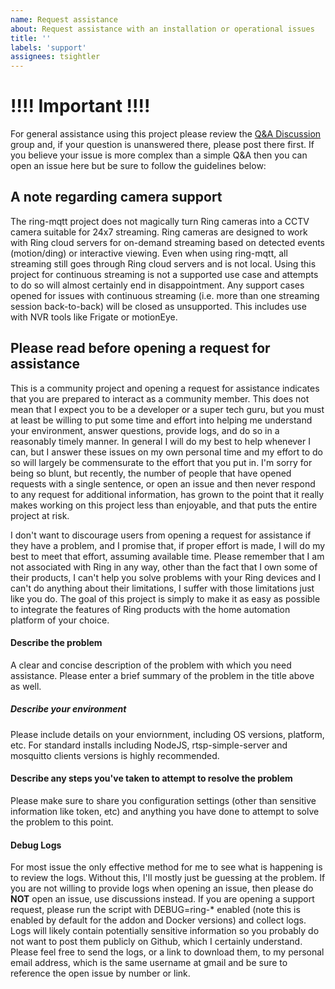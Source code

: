 ```yaml
---
name: Request assistance
about: Request assistance with an installation or operational issues
title: ''
labels: 'support'
assignees: tsightler
---
```

# !!!! Important !!!!
For general assistance using this project please review the [Q&A Discussion](https://github.com/tsightler/ring-mqtt/discussions/categories/q-a) group and, if your question is unanswered there, please post there first.  If you believe your issue is more complex than a simple Q&A then you can open an issue here but be sure to follow the guidelines below:

## A note regarding camera support
The ring-mqtt project does not magically turn Ring cameras into a CCTV camera suitable for 24x7 streaming. Ring cameras are designed to work with Ring cloud servers for on-demand streaming based on detected events (motion/ding) or interactive viewing. Even when using ring-mqtt, all streaming still goes through Ring cloud servers and is not local. Using this project for continuous streaming is not a supported use case and attempts to do so will almost certainly end in disappointment. Any support cases opened for issues with continuous streaming (i.e. more than one streaming session back-to-back) will be closed as unsupported. This includes use with NVR tools like Frigate or motionEye.

## Please read before opening a request for assistance
This is a community project and opening a request for assistance indicates that you are prepared to interact as a community member. This does not mean that I expect you to be a developer or a super tech guru, but you must at least be willing to put some time and effort into helping me understand your environment, answer questions, provide logs, and do so in a reasonably timely manner. In general I will do my best to help whenever I can, but I answer these issues on my own personal time and my effort to do so will largely be commensurate to the effort that you put in. I'm sorry for being so blunt, but recently, the number of people that have opened requests with a single sentence, or open an issue and then never respond to any request for additional information, has grown to the point that it really makes working on this project less than enjoyable, and that puts the entire project at risk.

I don't want to discourage users from opening a request for assistance if they have a problem, and I promise that, if proper effort is made, I will do my best to meet that effort, assuming available time. Please remember that I am not associated with Ring in any way, other than the fact that I own some of their products, I can't help you solve problems with your Ring devices and I can't do anything about their limitations, I suffer with those limitations just like you do. The goal of this project is simply to make it as easy as possible to integrate the features of Ring products with the home automation platform of your choice.

#### Describe the problem
A clear and concise description of the problem with which you need assistance. Please enter a brief summary of the problem in the title above as well.

##### Describe your environment
Please include details on your enviornment, including OS versions, platform, etc. For standard installs including NodeJS, rtsp-simple-server and mosquitto clients versions is highly recommended.

#### Describe any steps you've taken to attempt to resolve the problem
Please make sure to share you configuration settings (other than sensitive information like token, etc) and anything you have done to attempt to solve the problem to this point.

#### Debug Logs
For most issue the only effective method for me to see what is happening is to review the logs.  Without this, I'll mostly just be guessing at the problem. If you are not willing to provide logs when opening an issue, then please do **NOT** open an issue, use discussions instead.  If you are opening a support request, please run the script with DEBUG=ring-* enabled (note this is enabled by default for the addon and Docker versions) and collect logs. Logs will likely contain potentially sensitive information so you probably do not want to post them publicly on Github, which I certainly understand. Please feel free to send the logs, or a link to download them, to my personal email address, which is the same username at gmail and be sure to reference the open issue by number or link.
